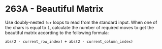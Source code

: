 # 263A - Beautiful Matrix

Use doubly-nested `for` loops to read from the standard input. When one
of the chars is equal to `1`, calculate the number of required moves
to get the beautiful matrix according to the following formula:
```
abs(2 - current_row_index) + abs(2 - current_column_index)
```
